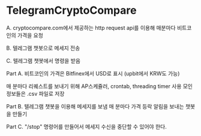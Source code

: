 # TelegramCryptoCompare
A. cryptocompare.com에서 제공하는 http request api를 이용해 매분마다 비트코인의 가격을 요청

B. 텔레그램 챗봇으로 메세지 전송

C. 텔레그램 챗봇에서 명령을 받음

Part A. 비트코인의 가격은 Bitfinex에서 USD로 표시 (upbit에서 KRW도 가능)



매 분마다 리퀘스트를 보내기 위해 AP스케쥴러, crontab, threading timer 사용
모인 정보들은 .csv 파일로 저장

Part B. 텔레그램 챗봇을 이용해 메세지를 보냄 매 분마다 가격 등락 알림을 보내는 챗봇을 만들기



Part C. "/stop" 명령어를 만들어서 메세지 수신을 중단할 수 있어야 한다.
